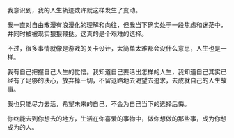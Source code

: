 我意识到，我的人生轨迹或许就这样发生了变动。

我一直对自由散漫有浪漫化的理解和向往，但我当下确实处于一段焦虑和迷茫中，并同时被被现实狠狠鞭挞。这真的是个艰难的选择。

不过，很多事情就像是游戏的关卡设计，太简单太难都会没什么意思，人生也是一样。

我有自己把握自己人生的觉悟。我知道自己要活出怎样的人生，我知道自己其实已经有了足够的决心，放弃掉一切，不留退路地去渴望去追求，去成就自己的人生故事。

我也只能尽力去活，希望未来的自己，不会为自己当下的选择后悔。

你终能去到你想去的地方，生活在你喜爱的事物中，做你想做的那些事，成为你想成为的人。
